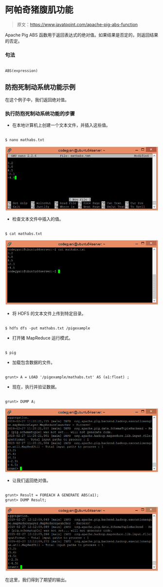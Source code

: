 # 阿帕奇猪腹肌功能

> 原文：<https://www.javatpoint.com/apache-pig-abs-function>

Apache Pig ABS 函数用于返回表达式的绝对值。如果结果是否定的，则返回结果的否定。

### 句法

```

ABS(expression)

```

## 防抱死制动系统功能示例

在这个例子中，我们返回绝对值。

### 执行防抱死制动系统功能的步骤

*   在本地计算机上创建一个文本文件，并插入这些值。

```

$ nano mathabs.txt

```

![Apache Pig ABS Function](img/74fd796d6d045e5526a9f1cdb2b4cdbc.png)

*   检查文本文件中插入的值。

```

$ cat mathabs.txt

```

![Apache Pig ABS Function](img/aca846a6ca85139105fe14841ea5686f.png)

*   将 HDFS 的文本文件上传到特定目录。

```

$ hdfs dfs -put mathabs.txt /pigexample

```

*   打开猪 MapReduce 运行模式。

```

$ pig

```

*   加载包含数据的文件。

```

grunt> A = LOAD '/pigexample/mathabs.txt' AS (a1:float) ;

```

*   现在，执行并验证数据。

```

grunt> DUMP A;

```

![Apache Pig ABS Function](img/16c30ee47aeccda464089baef2147030.png)

*   让我们返回绝对值。

```

grunt> Result = FOREACH A GENERATE ABS(a1);
grunt> DUMP Result;

```

![Apache Pig ABS Function](img/0cd46db1f72450ab6159582735d7c807.png)

在这里，我们得到了期望的输出。